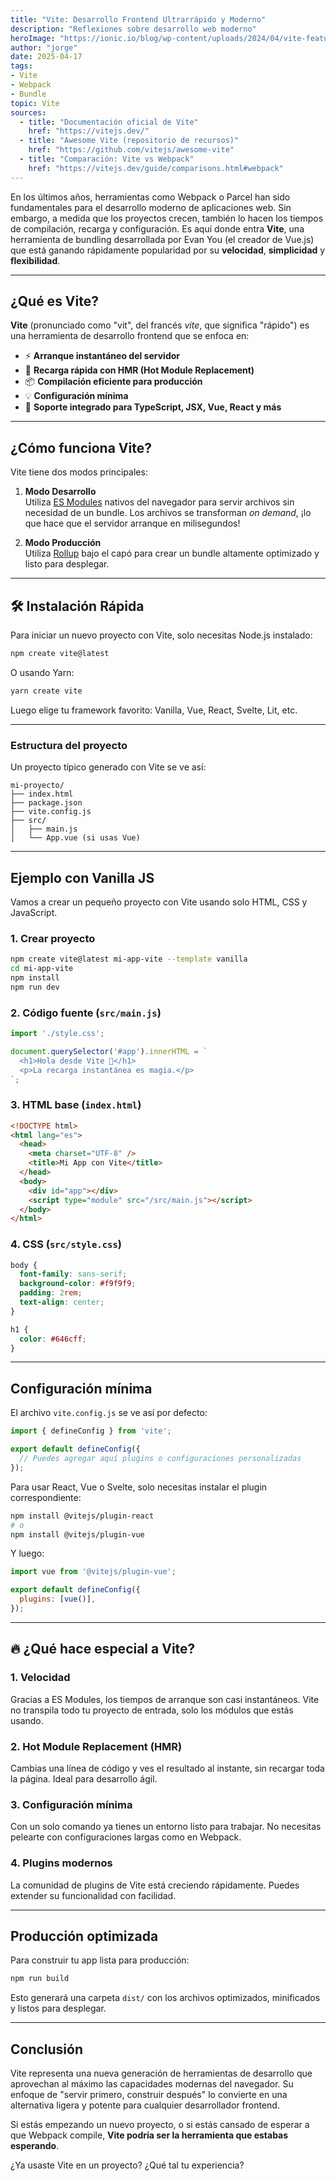 ```yaml
---
title: "Vite: Desarrollo Frontend Ultrarrápido y Moderno"
description: "Reflexiones sobre desarrollo web moderno"
heroImage: "https://ionic.io/blog/wp-content/uploads/2024/04/vite-feature-image-2048x1024.png"
author: "jorge"
date: 2025-04-17
tags:
- Vite
- Webpack
- Bundle
topic: Vite
sources:
  - title: "Documentación oficial de Vite"
    href: "https://vitejs.dev/"
  - title: "Awesome Vite (repositorio de recursos)"
    href: "https://github.com/vitejs/awesome-vite"
  - title: "Comparación: Vite vs Webpack"
    href: "https://vitejs.dev/guide/comparisons.html#webpack"
---
```


En los últimos años, herramientas como Webpack o Parcel han sido fundamentales para el desarrollo moderno de aplicaciones web. Sin embargo, a medida que los proyectos crecen, también lo hacen los tiempos de compilación, recarga y configuración. Es aquí donde entra **Vite**, una herramienta de bundling desarrollada por Evan You (el creador de Vue.js) que está ganando rápidamente popularidad por su **velocidad**, **simplicidad** y **flexibilidad**.

---

## ¿Qué es Vite?

**Vite** (pronunciado como "vit", del francés *vite*, que significa "rápido") es una herramienta de desarrollo frontend que se enfoca en:

- ⚡ **Arranque instantáneo del servidor**
- 🔁 **Recarga rápida con HMR (Hot Module Replacement)**
- 📦 **Compilación eficiente para producción**
- 💡 **Configuración mínima**
- 🧩 **Soporte integrado para TypeScript, JSX, Vue, React y más**

---

## ¿Cómo funciona Vite?

Vite tiene dos modos principales:

1. **Modo Desarrollo**  
   Utiliza [ES Modules](https://developer.mozilla.org/en-US/docs/Web/JavaScript/Guide/Modules) nativos del navegador para servir archivos sin necesidad de un bundle. Los archivos se transforman *on demand*, ¡lo que hace que el servidor arranque en milisegundos!

2. **Modo Producción**  
   Utiliza [Rollup](https://rollupjs.org/) bajo el capó para crear un bundle altamente optimizado y listo para desplegar.

---

## 🛠️ Instalación Rápida

Para iniciar un nuevo proyecto con Vite, solo necesitas Node.js instalado:

```bash
npm create vite@latest
```

O usando Yarn:

```bash
yarn create vite
```

Luego elige tu framework favorito: Vanilla, Vue, React, Svelte, Lit, etc.

---

### Estructura del proyecto

Un proyecto típico generado con Vite se ve así:

```plaintext
mi-proyecto/
├── index.html
├── package.json
├── vite.config.js
├── src/
│   ├── main.js
│   └── App.vue (si usas Vue)
```

---

## Ejemplo con Vanilla JS

Vamos a crear un pequeño proyecto con Vite usando solo HTML, CSS y JavaScript.

### 1. Crear proyecto

```bash
npm create vite@latest mi-app-vite --template vanilla
cd mi-app-vite
npm install
npm run dev
```

### 2. Código fuente (`src/main.js`)

```javascript
import './style.css';

document.querySelector('#app').innerHTML = `
  <h1>Hola desde Vite 🚀</h1>
  <p>La recarga instantánea es magia.</p>
`;
```

### 3. HTML base (`index.html`)

```html
<!DOCTYPE html>
<html lang="es">
  <head>
    <meta charset="UTF-8" />
    <title>Mi App con Vite</title>
  </head>
  <body>
    <div id="app"></div>
    <script type="module" src="/src/main.js"></script>
  </body>
</html>
```

### 4. CSS (`src/style.css`)

```css
body {
  font-family: sans-serif;
  background-color: #f9f9f9;
  padding: 2rem;
  text-align: center;
}

h1 {
  color: #646cff;
}
```

---

## Configuración mínima

El archivo `vite.config.js` se ve así por defecto:

```javascript
import { defineConfig } from 'vite';

export default defineConfig({
  // Puedes agregar aquí plugins o configuraciones personalizadas
});
```

Para usar React, Vue o Svelte, solo necesitas instalar el plugin correspondiente:

```bash
npm install @vitejs/plugin-react
# o
npm install @vitejs/plugin-vue
```

Y luego:

```javascript
import vue from '@vitejs/plugin-vue';

export default defineConfig({
  plugins: [vue()],
});
```

---

## 🔥 ¿Qué hace especial a Vite?

### 1. **Velocidad**
Gracias a ES Modules, los tiempos de arranque son casi instantáneos. Vite no transpila todo tu proyecto de entrada, solo los módulos que estás usando.

### 2. **Hot Module Replacement (HMR)**
Cambias una línea de código y ves el resultado al instante, sin recargar toda la página. Ideal para desarrollo ágil.

### 3. **Configuración mínima**
Con un solo comando ya tienes un entorno listo para trabajar. No necesitas pelearte con configuraciones largas como en Webpack.

### 4. **Plugins modernos**
La comunidad de plugins de Vite está creciendo rápidamente. Puedes extender su funcionalidad con facilidad.

---

## Producción optimizada

Para construir tu app lista para producción:

```bash
npm run build
```

Esto generará una carpeta `dist/` con los archivos optimizados, minificados y listos para desplegar.

---

## Conclusión

Vite representa una nueva generación de herramientas de desarrollo que aprovechan al máximo las capacidades modernas del navegador. Su enfoque de "servir primero, construir después" lo convierte en una alternativa ligera y potente para cualquier desarrollador frontend.

Si estás empezando un nuevo proyecto, o si estás cansado de esperar a que Webpack compile, **Vite podría ser la herramienta que estabas esperando**.


¿Ya usaste Vite en un proyecto? ¿Qué tal tu experiencia?
